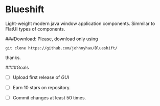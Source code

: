 # Blueshift

Light-weight modern java window application components. Simmilar to FlatUI types of components.

###Download:
Please, download only using 
```
git clone https://github.com/johhnyhax/Blueshift/
```
thanks.


####Goals
- [ ] Upload first release of *GUI*
- [ ] Earn 10 stars on repository.
- [ ] Commit changes at least 50 times.

